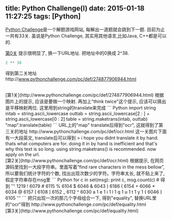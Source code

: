 title: Python Challenge(I)
date: 2015-01-18 11:27:25
tags: [Python]
---

[Python Challenge](http://www.pythonchallenge.com/)是一个解题游戏网站, 每解出一道题就会跳到下一题. 目前为止一共有33关. 虽说是Python Challenge, 其实用其他语言,比如Java, C++都是可以的.

[第0关](http://www.pythonchallenge.com/pc/def/0.html)
提示很明显了, 换一下URL地址. 把地址中的0换成 2^38.
``` Python
2 ** 38
```
得到第二关地址http://www.pythonchallenge.com/pc/def/274877906944.html

<br />
[第1关](http://www.pythonchallenge.com/pc/def/274877906944.html)
根据图片上的提示, 应该是要做一个映射. 再加上"think twice"这个提示, 应该可以猜出是平移映射两位. 这里用到string的translate来完成
``` Python
import string
intab = string.ascii_lowercase
outtab = string.ascii_lowercase[2 : ] + string.ascii_lowercase[0 : 2]
table = string.maketrans(intab, outtab)
"map".translate(table)
```
URL上的"map" translate后得到"ocr", 这就得到了第三关的地址 http://www.pythonchallenge.com/pc/def/ocr.html
这一关图片下面有一大段英文, translate后可以得到
> i hope you didnt translate it by hand. thats what computers are for. doing it in by hand is inefficient and that's why this text is so long. using string.maketrans() is recommended. now apply on the url.

<br />
[第2关](http://www.pythonchallenge.com/pc/def/ocr.html)
根据提示, 在网页源码里找到一大段字符串。里面写着“find rare characters in the mess bellow”, 所以要我们统计字符的个数, 找出出现次数少的字符。字符串太长, 就不贴上来了, 假定字符串存在msg里
``` Python
for c in set(msg):
    print c, msg.count(c)
# 得到
'''
1219
! 6079
# 6115
% 6104
$ 6046
& 6043
) 6186
( 6154
+ 6066
* 6034
@ 6157
[ 6108
] 6152
_ 6112
^ 6030
a 1
e 1
i 1
l 1
q 1
u 1
t 1
y 1
{ 6046
} 6105
'''
```
把只出现一次的那几个字母组合一下, 得到"equality", 替换URL里的"ocr"得到 http://www.pythonchallenge.com/pc/def/equality.html

<br />
[第3关](http://www.pythonchallenge.com/pc/def/equality.html)
